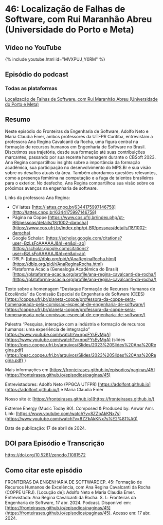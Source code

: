 # 46: Localização de Falhas de Software, com Rui Maranhão Abreu (Universidade do Porto e Meta)


## Vídeo no YouTube

{% include youtube.html id="MVXPUJ_Y0RM" %}

## Episódio do podcast

<!-- ### Spotify


{% include spotify.html id="3KHgCLU8M8p5F0DJIWM4Tx" %} 



### Spotify para Podcasters

{% include anchor.html id="45-Formao-de-Recursos-Humanos-de-Excelncia--com-Ana-Regina-Cavalcanti-da-Rocha-COPPE-UFRJ-e2idt8f" %}

--> 

### Todas as plataformas

[Localização de Falhas de Software, com Rui Maranhão Abreu (Universidade do Porto e Meta)](https://podcasters.spotify.com/pod/show/fronteirases/episodes/45-Formao-de-Recursos-Humanos-de-Excelncia--com-Ana-Regina-Cavalcanti-da-Rocha-COPPE-UFRJ-e2idt8f )




## Resumo

Neste episódio do Fronteiras da Engenharia de Software, Adolfo Neto e Maria Claudia Emer, ambos professores da UTFPR Curitiba, entrevistam a professora Ana Regina Cavalcanti da Rocha, uma figura central na formação de recursos humanos em Engenharia de Software no Brasil. Discutimos sua trajetória, desde sua formação até suas contribuições marcantes, passando por sua recente homenagem durante o CBSoft 2023. Ana Regina compartilhou insights sobre a importância da formação acadêmica, sua participação no desenvolvimento do MPS.Br e sua visão sobre os desafios atuais da área. Também abordamos questões relevantes, como a presença feminina na computação e a fuga de talentos brasileiros para o exterior. No desfecho, Ana Regina compartilhou sua visão sobre os próximos avanços na engenharia de software.

Links da professora Ana Regina:

- CV lattes [http://lattes.cnpq.br/6344175997146758](http://lattes.cnpq.br/6344175997146758)
- Página na Coppe [https://www.cos.ufrj.br/index.php/pt-BR/pessoas/details/18/1002-darocha](https://www.cos.ufrj.br/index.php/pt-BR/pessoas/details/18/1002-darocha)
- Google Scholar: [https://scholar.google.com/citations?user=BzLsFoAAAAAJ&hl=en&oi=ao](https://scholar.google.com/citations?user=BzLsFoAAAAAJ&hl=en&oi=ao)
- DBLP: [https://dblp.org/pid/r/AnaReginaRocha.html](https://dblp.org/pid/r/AnaReginaRocha.html)
- Plataforma Acácia (Genealogia Acadêmica do Brasil) [https://plataforma-acacia.org/profile/ana-regina-cavalcanti-da-rocha/](https://plataforma-acacia.org/profile/ana-regina-cavalcanti-da-rocha/)

Texto sobre a homenagem “Destaque Formação de Recursos Humanos de Excelência” da Comissão Especial de Engenharia de Software (CEES) [https://coppe.ufrj.br/planeta-coppe/professora-da-coppe-sera-homenageada-pela-comissao-especial-de-engenharia-de-software/](https://coppe.ufrj.br/planeta-coppe/professora-da-coppe-sera-homenageada-pela-comissao-especial-de-engenharia-de-software/)

Palestra “Pesquisa, interação com a indústria e formação de recursos humanos: uma experiência de integração” [https://www.youtube.com/watch?v=npoFYsEyMgA](https://www.youtube.com/watch?v=npoFYsEyMgA) (slides [https://pesc.coppe.ufrj.br/arquivos/Slides/2023%20Slides%20Ana%20Regina.pdf](https://pesc.coppe.ufrj.br/arquivos/Slides/2023%20Slides%20Ana%20Regina.pdf) )

Mais informações em ⁠⁠[https://fronteirases.github.io/episodios/paginas/45](https://fronteirases.github.io/episodios/paginas/45)

Entrevistadores: Adolfo Neto (PPGCA UTFPR) ⁠⁠⁠⁠[https://adolfont.github.io⁠](https://adolfont.github.io/) e Maria Claudia Emer

Nosso site é: ⁠⁠[https://fronteirases.github.io⁠](https://fronteirases.github.io/)

Extreme Energy (Music Today 80). Composed & Produced by: Anwar Amr. Link:⁠ ⁠⁠⁠[https://www.youtube.com/watch?v=8ZZbAkKNx7s⁠](https://www.youtube.com/watch?v=8ZZbAkKNx7s%E2%81%A0)

Data de publicação: 17 de abril de 2024.

## DOI para Episódio e Transcrição

<https://doi.org/10.5281/zenodo.11081572>

## Como citar este episódio


FRONTEIRAS DA ENGENHARIA DE SOFTWARE EP. 45: Formação de Recursos Humanos de Excelência, com Ana Regina Cavalcanti da Rocha (COPPE UFRJ). \[Locução de\]: Adolfo Neto e Maria Claudia Emer. Entrevistada: Ana Regina Cavalcanti da Rocha. S. l.: Fronteiras da Engenharia de Software, 17 abr. 2024. Podcast. Disponível em: [https://fronteirases.github.io/episodios/paginas/45](https://fronteirases.github.io/episodios/paginas/45). Acesso em: 17 abr. 2024.
